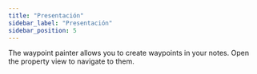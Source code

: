 ```yaml
---
title: "Presentación"
sidebar_label: "Presentación"
sidebar_position: 5
---
```


The waypoint painter allows you to create waypoints in your notes. Open the property view to navigate to them.
